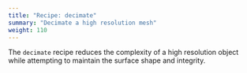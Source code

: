 ```yaml
---
title: "Recipe: decimate"
summary: "Decimate a high resolution mesh"
weight: 110
---
```


The `decimate` recipe reduces the complexity of a high resolution object while attempting to maintain the surface shape and integrity.